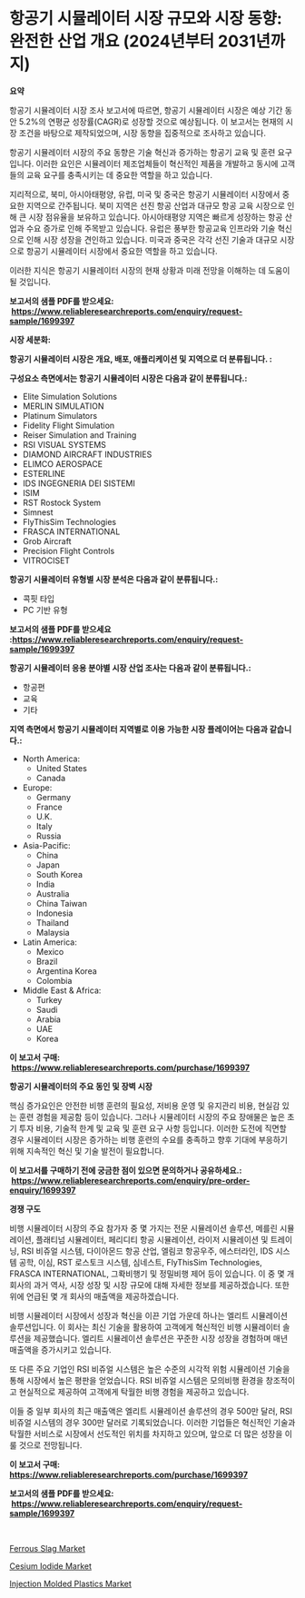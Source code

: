 <p><h1>항공기 시뮬레이터 시장 규모와 시장 동향: 완전한 산업 개요 (2024년부터 2031년까지)</h1></p><p><strong>요약</strong></p>
<p><p>항공기 시뮬레이터 시장 조사 보고서에 따르면, 항공기 시뮬레이터 시장은 예상 기간 동안 5.2%의 연평균 성장률(CAGR)로 성장할 것으로 예상됩니다. 이 보고서는 현재의 시장 조건을 바탕으로 제작되었으며, 시장 동향을 집중적으로 조사하고 있습니다.</p><p>항공기 시뮬레이터 시장의 주요 동향은 기술 혁신과 증가하는 항공기 교육 및 훈련 요구입니다. 이러한 요인은 시뮬레이터 제조업체들이 혁신적인 제품을 개발하고 동시에 고객들의 교육 요구를 충족시키는 데 중요한 역할을 하고 있습니다.</p><p>지리적으로, 북미, 아시아태평양, 유럽, 미국 및 중국은 항공기 시뮬레이터 시장에서 중요한 지역으로 간주됩니다. 북미 지역은 선진 항공 산업과 대규모 항공 교육 시장으로 인해 큰 시장 점유율을 보유하고 있습니다. 아시아태평양 지역은 빠르게 성장하는 항공 산업과 수요 증가로 인해 주목받고 있습니다. 유럽은 풍부한 항공교육 인프라와 기술 혁신으로 인해 시장 성장을 견인하고 있습니다. 미국과 중국은 각각 선진 기술과 대규모 시장으로 항공기 시뮬레이터 시장에서 중요한 역할을 하고 있습니다.</p><p>이러한 지식은 항공기 시뮬레이터 시장의 현재 상황과 미래 전망을 이해하는 데 도움이 될 것입니다.</p></p>
<p><strong>보고서의 샘플 PDF를 받으세요: &nbsp;<a href="https://www.reliableresearchreports.com/enquiry/request-sample/1699397">https://www.reliableresearchreports.com/enquiry/request-sample/1699397</a></strong></p>
<p><strong>시장 세분화:</strong></p>
<p><strong> 항공기 시뮬레이터 시장은 개요, 배포, 애플리케이션 및 지역으로 더 분류됩니다. :</strong></p>
<p><strong>구성요소 측면에서는 항공기 시뮬레이터 시장은 다음과 같이 분류됩니다.:</strong></p>
<p><ul><li>Elite Simulation Solutions</li><li>MERLIN SIMULATION</li><li>Platinum Simulators</li><li>Fidelity Flight Simulation</li><li>Reiser Simulation and Training</li><li>RSI VISUAL SYSTEMS</li><li>DIAMOND AIRCRAFT INDUSTRIES</li><li>ELIMCO AEROSPACE</li><li>ESTERLINE</li><li>IDS INGEGNERIA DEI SISTEMI</li><li>ISIM</li><li>RST Rostock System</li><li>Simnest</li><li>FlyThisSim Technologies</li><li>FRASCA INTERNATIONAL</li><li>Grob Aircraft</li><li>Precision Flight Controls</li><li>VITROCISET</li></ul></p>
<p><strong> 항공기 시뮬레이터 유형별 시장 분석은 다음과 같이 분류됩니다.:</strong></p>
<p><ul><li>콕핏 타입</li><li>PC 기반 유형</li></ul></p>
<p><strong>보고서의 샘플 PDF를 받으세요 :<a href="https://www.reliableresearchreports.com/enquiry/request-sample/1699397">https://www.reliableresearchreports.com/enquiry/request-sample/1699397</a></strong></p>
<p><strong> 항공기 시뮬레이터 응용 분야별 시장 산업 조사는 다음과 같이 분류됩니다.:</strong></p>
<p><ul><li>항공편</li><li>교육</li><li>기타</li></ul></p>
<p><strong>지역 측면에서 항공기 시뮬레이터 지역별로 이용 가능한 시장 플레이어는 다음과 같습니다.:</strong></p>
<p><ul>
    <li>
        North America:
        <ul>
            <li>United States</li>
            <li>Canada</li>
        </ul>
    </li>
    <li>
        Europe:
        <ul>
            <li>Germany</li>
            <li>France</li>
            <li>U.K.</li>
            <li>Italy</li>
            <li>Russia</li>
        </ul>
    </li>
    <li>
        Asia-Pacific:
        <ul>
            <li>China</li>
            <li>Japan</li>
            <li>South Korea</li>
            <li>India</li>
            <li>Australia</li>
            <li>China Taiwan</li>
            <li>Indonesia</li>
            <li>Thailand</li>
            <li>Malaysia</li>
        </ul>
    </li>
    <li>
        Latin America:
        <ul>
            <li>Mexico</li>
            <li>Brazil</li>
            <li>Argentina Korea</li>
            <li>Colombia</li>
        </ul>
    </li>
    <li>
        Middle East & Africa:
        <ul>
            <li>Turkey</li>
            <li>Saudi</li>
            <li>Arabia</li>
            <li>UAE</li>
            <li>Korea</li>
        </ul>
    </li>
    </ul></p>
<p><strong>이 보고서 구매: &nbsp;<a href="https://www.reliableresearchreports.com/purchase/1699397">https://www.reliableresearchreports.com/purchase/1699397</a></strong></p>
<p><strong>항공기 시뮬레이터의 주요 동인 및 장벽 시장</strong></p>
<p><p>핵심 증가요인은 안전한 비행 훈련의 필요성, 저비용 운영 및 유지관리 비용, 현실감 있는 훈련 경험을 제공함 등이 있습니다. 그러나 시뮬레이터 시장의 주요 장애물은 높은 초기 투자 비용, 기술적 한계 및 교육 및 훈련 요구 사항 등입니다. 이러한 도전에 직면할 경우 시뮬레이터 시장은 증가하는 비행 훈련의 수요를 충족하고 향후 기대에 부응하기 위해 지속적인 혁신 및 기술 발전이 필요합니다.</p></p>
<p><strong>이 보고서를 구매하기 전에 궁금한 점이 있으면 문의하거나 공유하세요.: &nbsp;<a href="https://www.reliableresearchreports.com/enquiry/pre-order-enquiry/1699397">https://www.reliableresearchreports.com/enquiry/pre-order-enquiry/1699397</a></strong></p>
<p><strong>경쟁 구도</strong></p>
<p><p>비행 시뮬레이터 시장의 주요 참가자 중 몇 가지는 전문 시뮬레이션 솔루션, 메를린 시뮬레이션, 플래티넘 시뮬레이터, 페리디티 항공 시뮬레이션, 라이저 시뮬레이션 및 트레이닝, RSI 비쥬얼 시스템, 다이아몬드 항공 산업, 엘림코 항공우주, 에스터라인, IDS 시스템 공학, 이심, RST 로스토크 시스템, 심네스트, FlyThisSim Technologies, FRASCA INTERNATIONAL, 그롹비행기 및 정밀비행 제어 등이 있습니다. 이 중 몇 개 회사의 과거 역사, 시장 성장 및 시장 규모에 대해 자세한 정보를 제공하겠습니다. 또한 위에 언급된 몇 개 회사의 매출액을 제공하겠습니다. </p><p>비행 시뮬레이터 시장에서 성장과 혁신을 이끈 기업 가운데 하나는 엘리트 시뮬레이션 솔루션입니다. 이 회사는 최신 기술을 활용하여 고객에게 혁신적인 비행 시뮬레이터 솔루션을 제공했습니다. 엘리트 시뮬레이션 솔루션은 꾸준한 시장 성장을 경험하며 매년 매출액을 증가시키고 있습니다.</p><p>또 다른 주요 기업인 RSI 비쥬얼 시스템은 높은 수준의 시각적 위험 시뮬레이션 기술을 통해 시장에서 높은 평판을 얻었습니다. RSI 비쥬얼 시스템은 모의비행 환경을 창조적이고 현실적으로 제공하여 고객에게 탁월한 비행 경험을 제공하고 있습니다.</p><p>이들 중 일부 회사의 최근 매출액은 엘리트 시뮬레이션 솔루션의 경우 500만 달러, RSI 비쥬얼 시스템의 경우 300만 달러로 기록되었습니다. 이러한 기업들은 혁신적인 기술과 탁월한 서비스로 시장에서 선도적인 위치를 차지하고 있으며, 앞으로 더 많은 성장을 이룰 것으로 전망됩니다.</p></p>
<p><strong>이 보고서 구매: &nbsp; <a href="https://www.reliableresearchreports.com/purchase/1699397">https://www.reliableresearchreports.com/purchase/1699397</a></strong></p>
<p><strong>보고서의 샘플 PDF를 받으세요: &nbsp;<a href="https://www.reliableresearchreports.com/enquiry/request-sample/1699397">https://www.reliableresearchreports.com/enquiry/request-sample/1699397</a></strong><strong></strong></p>
<p>&nbsp;</p>
<p><p><a href="https://rainy-horn-d69.notion.site/Ferrous-Slag-Market-Research-Report-Unlocks-Analysis-on-the-Market-Financial-Status-Market-Size-an-94fe9bd052bf42fe8bbcb1e3054745db">Ferrous Slag Market</a></p><p><a href="https://rainy-horn-d69.notion.site/Cesium-Iodide-Market-Share-Market-New-Trends-Analysis-Report-By-Type-By-Application-By-End-use--d9f2ff3bfcd842aa95891a79c67edc88">Cesium Iodide Market</a></p><p><a href="https://woozy-pyroraptor-a1f.notion.site/Injection-Molded-Plastics-Market-Share-Market-New-Trends-Analysis-Report-By-Type-By-Application--7aa3a3ae57544a139c2648b4cb7ddf32">Injection Molded Plastics Market</a></p></p>
